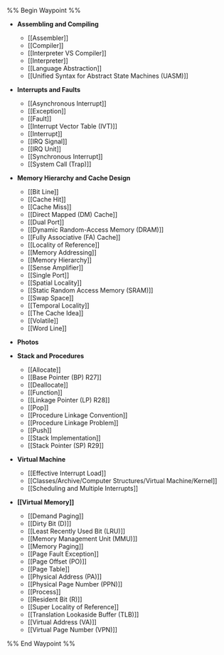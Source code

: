 %% Begin Waypoint %%
- **Assembling and Compiling**
	- [[Assembler]]
	- [[Compiler]]
	- [[Interpreter VS Compiler]]
	- [[Interpreter]]
	- [[Language Abstraction]]
	- [[Unified Syntax for Abstract State Machines (UASM)]]
- **Interrupts and Faults**
	- [[Asynchronous Interrupt]]
	- [[Exception]]
	- [[Fault]]
	- [[Interrupt Vector Table (IVT)]]
	- [[Interrupt]]
	- [[IRQ Signal]]
	- [[IRQ Unit]]
	- [[Synchronous Interrupt]]
	- [[System Call (Trap)]]
- **Memory Hierarchy and Cache Design**
	- [[Bit Line]]
	- [[Cache Hit]]
	- [[Cache Miss]]
	- [[Direct Mapped (DM) Cache]]
	- [[Dual Port]]
	- [[Dynamic Random-Access Memory (DRAM)]]
	- [[Fully Associative (FA) Cache]]
	- [[Locality of Reference]]
	- [[Memory Addressing]]
	- [[Memory Hierarchy]]
	- [[Sense Amplifier]]
	- [[Single Port]]
	- [[Spatial Locality]]
	- [[Static Random Access Memory (SRAM)]]
	- [[Swap Space]]
	- [[Temporal Locality]]
	- [[The Cache Idea]]
	- [[Volatile]]
	- [[Word Line]]
- **Photos**

- **Stack and Procedures**
	- [[Allocate]]
	- [[Base Pointer (BP) R27]]
	- [[Deallocate]]
	- [[Function]]
	- [[Linkage Pointer (LP) R28]]
	- [[Pop]]
	- [[Procedure Linkage Convention]]
	- [[Procedure Linkage Problem]]
	- [[Push]]
	- [[Stack Implementation]]
	- [[Stack Pointer (SP) R29]]
- **Virtual Machine**
	- [[Effective Interrupt Load]]
	- [[Classes/Archive/Computer Structures/Virtual Machine/Kernel]]
	- [[Scheduling and Multiple Interrupts]]
- **[[Virtual Memory]]**
	- [[Demand Paging]]
	- [[Dirty Bit (D)]]
	- [[Least Recently Used Bit (LRU)]]
	- [[Memory Management Unit (MMU)]]
	- [[Memory Paging]]
	- [[Page Fault Exception]]
	- [[Page Offset (PO)]]
	- [[Page Table]]
	- [[Physical Address (PA)]]
	- [[Physical Page Number (PPN)]]
	- [[Process]]
	- [[Resident Bit (R)]]
	- [[Super Locality of Reference]]
	- [[Translation Lookaside Buffer (TLB)]]
	- [[Virtual Address (VA)]]
	- [[Virtual Page Number (VPN)]]

%% End Waypoint %%